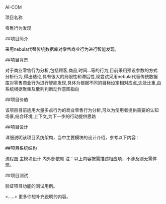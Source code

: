AI-COM

项目名称

零售行为发现


##项目简介

采用nebula代替传统数据库对零售商业行为进行智能发现,


##项目背景

对于商业零售行为分析,包括顾客,商品,时间...等的行为,目前采用预设参数的方式分析行为,得出结论,具有很大的局限性和滞后性,现尝试采用nebula代替传统数据库对零售商业行为进行智能发现,具体为根据不同的目标设定相对应点,边及比重,由系统根据聚集及散列判断动作意图指向

##项目价值

该项目目前适用大量多点行为的商业零售行为分析,可以为使用者提供需要的认知场景,结合环境,上下文,为下一步的行动提供思路

##项目设计


详细说明该项目系统架构，当中主要模块的设计介绍，参考以下内容：

##项目系统结构

流程图
主模块设计
内外部依赖
注：以上内容按需描述相应项，不涉及则无需体现。

##项目测试

验证项目功能的测试用例。

<.....>
更多你想补充说明的内容。
